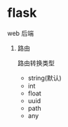 
# flask

web 后端

1. 路由

    路由转换类型
    
    + string(默认)
    + int
    + float
    + uuid
    + path
    + any
